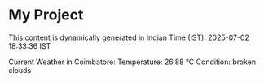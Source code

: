 # My Project

This content is dynamically generated in Indian Time (IST): 2025-07-02 18:33:36 IST


Current Weather in Coimbatore:
Temperature: 26.88 °C
Condition: broken clouds
